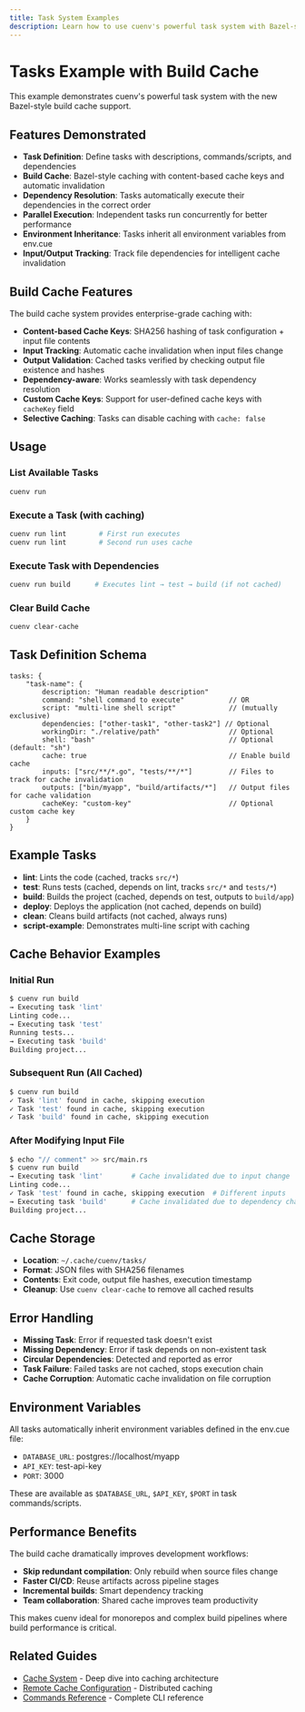 ```yaml
---
title: Task System Examples
description: Learn how to use cuenv's powerful task system with Bazel-style build caching
---
```


# Tasks Example with Build Cache

This example demonstrates cuenv's powerful task system with the new Bazel-style build cache support.

## Features Demonstrated

- **Task Definition**: Define tasks with descriptions, commands/scripts, and dependencies
- **Build Cache**: Bazel-style caching with content-based cache keys and automatic invalidation
- **Dependency Resolution**: Tasks automatically execute their dependencies in the correct order
- **Parallel Execution**: Independent tasks run concurrently for better performance
- **Environment Inheritance**: Tasks inherit all environment variables from env.cue
- **Input/Output Tracking**: Track file dependencies for intelligent cache invalidation

## Build Cache Features

The build cache system provides enterprise-grade caching with:

- **Content-based Cache Keys**: SHA256 hashing of task configuration + input file contents
- **Input Tracking**: Automatic cache invalidation when input files change
- **Output Validation**: Cached tasks verified by checking output file existence and hashes
- **Dependency-aware**: Works seamlessly with task dependency resolution
- **Custom Cache Keys**: Support for user-defined cache keys with `cacheKey` field
- **Selective Caching**: Tasks can disable caching with `cache: false`

## Usage

### List Available Tasks

```bash
cuenv run
```

### Execute a Task (with caching)

```bash
cuenv run lint        # First run executes
cuenv run lint        # Second run uses cache
```

### Execute Task with Dependencies

```bash
cuenv run build      # Executes lint → test → build (if not cached)
```

### Clear Build Cache

```bash
cuenv clear-cache
```

## Task Definition Schema

```cue
tasks: {
    "task-name": {
        description: "Human readable description"
        command: "shell command to execute"           // OR
        script: "multi-line shell script"             // (mutually exclusive)
        dependencies: ["other-task1", "other-task2"] // Optional
        workingDir: "./relative/path"                 // Optional
        shell: "bash"                                 // Optional (default: "sh")
        cache: true                                   // Enable build cache
        inputs: ["src/**/*.go", "tests/**/*"]         // Files to track for cache invalidation
        outputs: ["bin/myapp", "build/artifacts/*"]   // Output files for cache validation
        cacheKey: "custom-key"                        // Optional custom cache key
    }
}
```

## Example Tasks

- **lint**: Lints the code (cached, tracks `src/*`)
- **test**: Runs tests (cached, depends on lint, tracks `src/*` and `tests/*`)
- **build**: Builds the project (cached, depends on test, outputs to `build/app`)
- **deploy**: Deploys the application (not cached, depends on build)
- **clean**: Cleans build artifacts (not cached, always runs)
- **script-example**: Demonstrates multi-line script with caching

## Cache Behavior Examples

### Initial Run

```bash
$ cuenv run build
→ Executing task 'lint'
Linting code...
→ Executing task 'test'
Running tests...
→ Executing task 'build'
Building project...
```

### Subsequent Run (All Cached)

```bash
$ cuenv run build
✓ Task 'lint' found in cache, skipping execution
✓ Task 'test' found in cache, skipping execution
✓ Task 'build' found in cache, skipping execution
```

### After Modifying Input File

```bash
$ echo "// comment" >> src/main.rs
$ cuenv run build
→ Executing task 'lint'       # Cache invalidated due to input change
Linting code...
✓ Task 'test' found in cache, skipping execution  # Different inputs
→ Executing task 'build'      # Cache invalidated due to dependency change
Building project...
```

## Cache Storage

- **Location**: `~/.cache/cuenv/tasks/`
- **Format**: JSON files with SHA256 filenames
- **Contents**: Exit code, output file hashes, execution timestamp
- **Cleanup**: Use `cuenv clear-cache` to remove all cached results

## Error Handling

- **Missing Task**: Error if requested task doesn't exist
- **Missing Dependency**: Error if task depends on non-existent task
- **Circular Dependencies**: Detected and reported as error
- **Task Failure**: Failed tasks are not cached, stops execution chain
- **Cache Corruption**: Automatic cache invalidation on file corruption

## Environment Variables

All tasks automatically inherit environment variables defined in the env.cue file:

- `DATABASE_URL`: postgres://localhost/myapp
- `API_KEY`: test-api-key
- `PORT`: 3000

These are available as `$DATABASE_URL`, `$API_KEY`, `$PORT` in task commands/scripts.

## Performance Benefits

The build cache dramatically improves development workflows:

- **Skip redundant compilation**: Only rebuild when source files change
- **Faster CI/CD**: Reuse artifacts across pipeline stages
- **Incremental builds**: Smart dependency tracking
- **Team collaboration**: Shared cache improves team productivity

This makes cuenv ideal for monorepos and complex build pipelines where build performance is critical.

## Related Guides

- [Cache System](/guides/cache-system/) - Deep dive into caching architecture
- [Remote Cache Configuration](/guides/remote-cache-configuration/) - Distributed caching
- [Commands Reference](/reference/commands/) - Complete CLI reference
